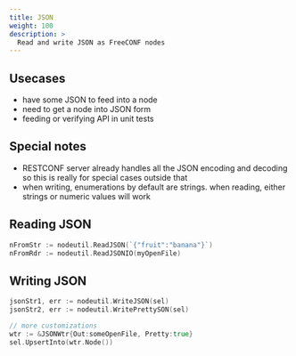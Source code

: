 ```yaml
---
title: JSON
weight: 100
description: >
  Read and write JSON as FreeCONF nodes
---
```


## Usecases
* have some JSON to feed into a node
* need to get a node into JSON form
* feeding or verifying API in unit tests

## Special notes

* RESTCONF server already handles all the JSON encoding and decoding so this is really for special cases outside that
* when writing, enumerations by default are strings.  when reading, either strings or numeric values will work

## Reading JSON

```go
nFromStr := nodeutil.ReadJSON(`{"fruit":"banana"}`)
nFromRdr := nodeutil.ReadJSONIO(myOpenFile)
```

## Writing JSON

```go
jsonStr1, err := nodeutil.WriteJSON(sel)
jsonStr2, err := nodeutil.WritePrettySON(sel)

// more customizations
wtr := &JSONWtr{Out:someOpenFile, Pretty:true}
sel.UpsertInto(wtr.Node())
```
